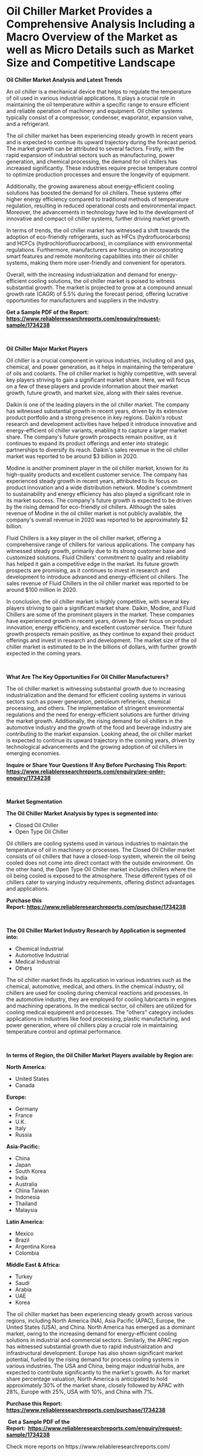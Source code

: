 <p><h1>Oil Chiller Market Provides a Comprehensive Analysis Including a Macro Overview of the Market as well as Micro Details such as Market Size and Competitive Landscape</h1></p><p><strong>Oil Chiller Market Analysis and Latest Trends</strong></p>
<p><p>An oil chiller is a mechanical device that helps to regulate the temperature of oil used in various industrial applications. It plays a crucial role in maintaining the oil temperature within a specific range to ensure efficient and reliable operation of machinery and equipment. Oil chiller systems typically consist of a compressor, condenser, evaporator, expansion valve, and a refrigerant.</p><p>The oil chiller market has been experiencing steady growth in recent years and is expected to continue its upward trajectory during the forecast period. The market growth can be attributed to several factors. Firstly, with the rapid expansion of industrial sectors such as manufacturing, power generation, and chemical processing, the demand for oil chillers has increased significantly. These industries require precise temperature control to optimize production processes and ensure the longevity of equipment.</p><p>Additionally, the growing awareness about energy-efficient cooling solutions has boosted the demand for oil chillers. These systems offer higher energy efficiency compared to traditional methods of temperature regulation, resulting in reduced operational costs and environmental impact. Moreover, the advancements in technology have led to the development of innovative and compact oil chiller systems, further driving market growth.</p><p>In terms of trends, the oil chiller market has witnessed a shift towards the adoption of eco-friendly refrigerants, such as HFCs (hydrofluorocarbons) and HCFCs (hydrochlorofluorocarbons), in compliance with environmental regulations. Furthermore, manufacturers are focusing on incorporating smart features and remote monitoring capabilities into their oil chiller systems, making them more user-friendly and convenient for operators.</p><p>Overall, with the increasing industrialization and demand for energy-efficient cooling solutions, the oil chiller market is poised to witness substantial growth. The market is projected to grow at a compound annual growth rate (CAGR) of 5.5% during the forecast period, offering lucrative opportunities for manufacturers and suppliers in the industry.</p></p>
<p><strong>Get a Sample PDF of the Report:&nbsp; <a href="https://www.reliableresearchreports.com/enquiry/request-sample/1734238">https://www.reliableresearchreports.com/enquiry/request-sample/1734238</a></strong></p>
<p>&nbsp;</p>
<p><strong>Oil Chiller Major Market Players</strong></p>
<p><p>Oil chiller is a crucial component in various industries, including oil and gas, chemical, and power generation, as it helps in maintaining the temperature of oils and coolants. The oil chiller market is highly competitive, with several key players striving to gain a significant market share. Here, we will focus on a few of these players and provide information about their market growth, future growth, and market size, along with their sales revenue.</p><p>Daikin is one of the leading players in the oil chiller market. The company has witnessed substantial growth in recent years, driven by its extensive product portfolio and a strong presence in key regions. Daikin's robust research and development activities have helped it introduce innovative and energy-efficient oil chiller variants, enabling it to capture a larger market share. The company's future growth prospects remain positive, as it continues to expand its product offerings and enter into strategic partnerships to diversify its reach. Daikin's sales revenue in the oil chiller market was reported to be around $3 billion in 2020.</p><p>Modine is another prominent player in the oil chiller market, known for its high-quality products and excellent customer service. The company has experienced steady growth in recent years, attributed to its focus on product innovation and a wide distribution network. Modine's commitment to sustainability and energy efficiency has also played a significant role in its market success. The company's future growth is expected to be driven by the rising demand for eco-friendly oil chillers. Although the sales revenue of Modine in the oil chiller market is not publicly available, the company's overall revenue in 2020 was reported to be approximately $2 billion.</p><p>Fluid Chillers is a key player in the oil chiller market, offering a comprehensive range of chillers for various applications. The company has witnessed steady growth, primarily due to its strong customer base and customized solutions. Fluid Chillers' commitment to quality and reliability has helped it gain a competitive edge in the market. Its future growth prospects are promising, as it continues to invest in research and development to introduce advanced and energy-efficient oil chillers. The sales revenue of Fluid Chillers in the oil chiller market was reported to be around $100 million in 2020.</p><p>In conclusion, the oil chiller market is highly competitive, with several key players striving to gain a significant market share. Daikin, Modine, and Fluid Chillers are some of the prominent players in the market. These companies have experienced growth in recent years, driven by their focus on product innovation, energy efficiency, and excellent customer service. Their future growth prospects remain positive, as they continue to expand their product offerings and invest in research and development. The market size of the oil chiller market is estimated to be in the billions of dollars, with further growth expected in the coming years.</p></p>
<p>&nbsp;</p>
<p><strong>What Are The Key Opportunities For Oil Chiller Manufacturers?</strong></p>
<p><p>The oil chiller market is witnessing substantial growth due to increasing industrialization and the demand for efficient cooling systems in various sectors such as power generation, petroleum refineries, chemical processing, and others. The implementation of stringent environmental regulations and the need for energy-efficient solutions are further driving the market growth. Additionally, the rising demand for oil chillers in the automotive industry and the growth of the food and beverage industry are contributing to the market expansion. Looking ahead, the oil chiller market is expected to continue its upward trajectory in the coming years, driven by technological advancements and the growing adoption of oil chillers in emerging economies.</p></p>
<p><strong>Inquire or Share Your Questions If Any Before Purchasing This Report: <a href="https://www.reliableresearchreports.com/enquiry/pre-order-enquiry/1734238">https://www.reliableresearchreports.com/enquiry/pre-order-enquiry/1734238</a></strong></p>
<p>&nbsp;</p>
<p><strong>Market Segmentation</strong></p>
<p><strong>The Oil Chiller Market Analysis by types is segmented into:</strong></p>
<p><ul><li>Closed Oil Chiller</li><li>Open Type Oil Chiller</li></ul></p>
<p><p>Oil chillers are cooling systems used in various industries to maintain the temperature of oil in machinery or processes. The Closed Oil Chiller market consists of oil chillers that have a closed-loop system, wherein the oil being cooled does not come into direct contact with the outside environment. On the other hand, the Open Type Oil Chiller market includes chillers where the oil being cooled is exposed to the atmosphere. These different types of oil chillers cater to varying industry requirements, offering distinct advantages and applications.</p></p>
<p><strong>Purchase this Report:&nbsp;<a href="https://www.reliableresearchreports.com/purchase/1734238">https://www.reliableresearchreports.com/purchase/1734238</a></strong></p>
<p>&nbsp;</p>
<p><strong>The Oil Chiller Market Industry Research by Application is segmented into:</strong></p>
<p><ul><li>Chemical Industrial</li><li>Automotive Industrial</li><li>Medical Industrial</li><li>Others</li></ul></p>
<p><p>The oil chiller market finds its application in various industries such as the chemical, automotive, medical, and others. In the chemical industry, oil chillers are used for cooling during chemical reactions and processes. In the automotive industry, they are employed for cooling lubricants in engines and machining operations. In the medical sector, oil chillers are utilized for cooling medical equipment and processes. The "others" category includes applications in industries like food processing, plastic manufacturing, and power generation, where oil chillers play a crucial role in maintaining temperature control and optimal performance.</p></p>
<p>&nbsp;</p>
<p><strong>In terms of Region, the Oil Chiller Market Players available by Region are:</strong></p>
<p>
    <p> <strong> North America: </strong>
        <ul>
            <li>United States</li>
            <li>Canada</li>
        </ul>
        </p> 
    <p> <strong> Europe: </strong>
        <ul>
            <li>Germany</li>
            <li>France</li>
            <li>U.K.</li>
            <li>Italy</li>
            <li>Russia</li>
        </ul>
        </p> 
    <p> <strong> Asia-Pacific: </strong>
        <ul>
            <li>China</li>
            <li>Japan</li>
            <li>South Korea</li>
            <li>India</li>
            <li>Australia</li>
            <li>China Taiwan</li>
            <li>Indonesia</li>
            <li>Thailand</li>
            <li>Malaysia</li>
        </ul>
        </p> 
    <p> <strong> Latin America: </strong>
        <ul>
            <li>Mexico</li>
            <li>Brazil</li>
            <li>Argentina Korea</li>
            <li>Colombia</li>
        </ul>
        </p> 
    <p> <strong> Middle East & Africa: </strong>
        <ul>
            <li>Turkey</li>
            <li>Saudi</li>
            <li>Arabia</li>
            <li>UAE</li>
            <li>Korea</li>
        </ul>
    </p>
    </p>
<p><p>The oil chiller market has been experiencing steady growth across various regions, including North America (NA), Asia Pacific (APAC), Europe, the United States (USA), and China. North America has emerged as a dominant market, owing to the increasing demand for energy-efficient cooling solutions in industrial and commercial sectors. Similarly, the APAC region has witnessed substantial growth due to rapid industrialization and infrastructural development. Europe has also shown significant market potential, fueled by the rising demand for process cooling systems in various industries. The USA and China, being major industrial hubs, are expected to contribute significantly to the market's growth. As for market share percentage valuation, North America is anticipated to hold approximately 30% of the market share, closely followed by APAC with 28%, Europe with 25%, USA with 10%, and China with 7%.</p></p>
<p><strong>Purchase this Report: <a href="https://www.reliableresearchreports.com/purchase/1734238">https://www.reliableresearchreports.com/purchase/1734238</a></strong></p>
<p>&nbsp;<strong>Get a Sample PDF of the Report:&nbsp;&nbsp;<a href="https://www.reliableresearchreports.com/enquiry/request-sample/1734238">https://www.reliableresearchreports.com/enquiry/request-sample/1734238</a></strong></p>
<p><strong></strong></p>
<p>Check more reports on https://www.reliableresearchreports.com/</p>